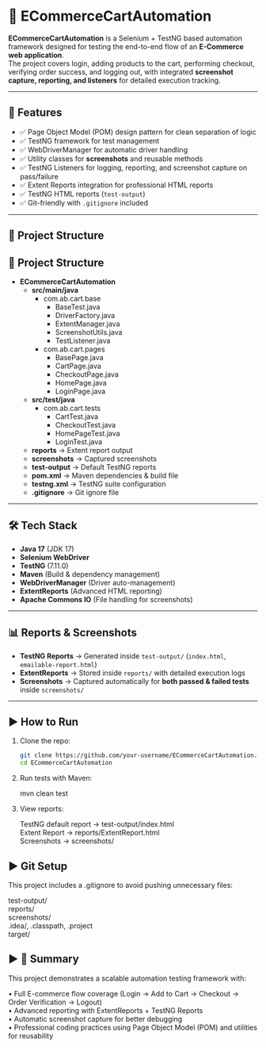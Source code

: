 # 🛒 ECommerceCartAutomation

**ECommerceCartAutomation** is a Selenium + TestNG based automation framework designed for testing the end-to-end flow of an **E-Commerce web application**.  
The project covers login, adding products to the cart, performing checkout, verifying order success, and logging out, with integrated **screenshot capture, reporting, and listeners** for detailed execution tracking.

---

## 🚀 Features
- ✅ Page Object Model (POM) design pattern for clean separation of logic  
- ✅ TestNG framework for test management  
- ✅ WebDriverManager for automatic driver handling  
- ✅ Utility classes for **screenshots** and reusable methods  
- ✅ TestNG Listeners for logging, reporting, and screenshot capture on pass/failure  
- ✅ Extent Reports integration for professional HTML reports  
- ✅ TestNG HTML reports (`test-output`)  
- ✅ Git-friendly with `.gitignore` included  

---

## 📂 Project Structure

## 📂 Project Structure

- **ECommerceCartAutomation**
  - **src/main/java**
    - com.ab.cart.base
      - BaseTest.java  
      - DriverFactory.java  
      - ExtentManager.java  
      - ScreenshotUtils.java  
      - TestListener.java  
    - com.ab.cart.pages
      - BasePage.java  
      - CartPage.java  
      - CheckoutPage.java  
      - HomePage.java  
      - LoginPage.java  
  - **src/test/java**
    - com.ab.cart.tests
      - CartTest.java  
      - CheckoutTest.java  
      - HomePageTest.java  
      - LoginTest.java  
  - **reports** → Extent report output  
  - **screenshots** → Captured screenshots  
  - **test-output** → Default TestNG reports  
  - **pom.xml** → Maven dependencies & build file  
  - **testng.xml** → TestNG suite configuration  
  - **.gitignore** → Git ignore file  


---

## 🛠️ Tech Stack
- **Java 17** (JDK 17)  
- **Selenium WebDriver**  
- **TestNG** (7.11.0)  
- **Maven** (Build & dependency management)  
- **WebDriverManager** (Driver auto-management)  
- **ExtentReports** (Advanced HTML reporting)  
- **Apache Commons IO** (File handling for screenshots)  

---

## 📊 Reports & Screenshots
- **TestNG Reports** → Generated inside `test-output/` (`index.html`, `emailable-report.html`)  
- **ExtentReports** → Stored inside `reports/` with detailed execution logs  
- **Screenshots** → Captured automatically for **both passed & failed tests** inside `screenshots/`  

---

## ▶️ How to Run
1. Clone the repo:
   ```bash
   git clone https://github.com/your-username/ECommerceCartAutomation.git
   cd ECommerceCartAutomation

2. Run tests with Maven:

   mvn clean test

3. View reports:

   TestNG default report → test-output/index.html  
   Extent Report → reports/ExtentReport.html  
   Screenshots → screenshots/

## ▶️ Git Setup

This project includes a .gitignore to avoid pushing unnecessary files:

   test-output/  
   reports/  
   screenshots/  
   .idea/, .classpath, .project  
   target/

## ▶️ 📖 Summary

This project demonstrates a scalable automation testing framework with:

   • Full E-commerce flow coverage (Login → Add to Cart → Checkout → Order Verification → Logout)  
   • Advanced reporting with ExtentReports + TestNG Reports  
   • Automatic screenshot capture for better debugging  
   • Professional coding practices using Page Object Model (POM) and utilities for reusability
   